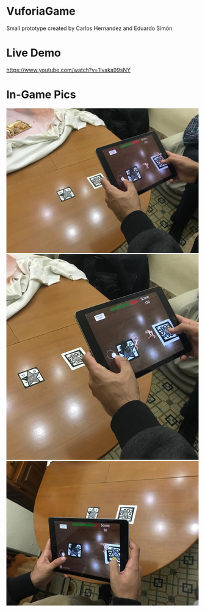 # VuforiaGame
Small prototype created by Carlos Hernandez and Eduardo Simón.

# Live Demo
https://www.youtube.com/watch?v=1lvaka99sNY

# In-Game Pics
![](WhatsApp%20Image%202018-11-01%20at%2018.36.49.jpeg)
![](WhatsApp%20Image%202018-11-01%20at%2018.37.00.jpeg)
![](WhatsApp%20Image%202018-11-01%20at%2018.36.06.jpeg)

